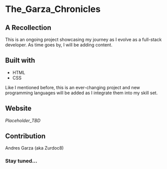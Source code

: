 # The_Garza_Chronicles

## A Recollection
This is an ongoing project showcasing my journey as I evolve as a full-stack developer. As time goes by, 
I will be adding content. 

## Built with
* HTML
* CSS

Like I mentioned before, this is an ever-changing project and new programming languages will be added as I 
integrate them into my skill set.

## Website
*Placeholder_TBD*

## Contribution
Andres Garza (aka Zurdoc8)

### Stay tuned...